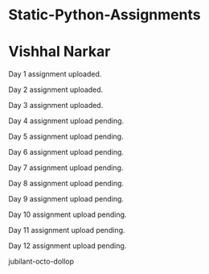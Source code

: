 # Static-Python-Assignments

# Vishhal Narkar

Day 1 assignment uploaded. 

Day 2 assignment uploaded.

Day 3 assignment uploaded.

Day 4 assignment upload pending.

Day 5 assignment upload pending.

Day 6 assignment upload pending.

Day 7 assignment upload pending.

Day 8 assignment upload pending.

Day 9 assignment upload pending.

Day 10 assignment upload pending.

Day 11 assignment upload pending.

Day 12 assignment upload pending.


jubilant-octo-dollop 